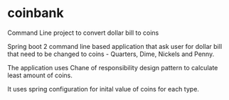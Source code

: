 # coinbank
Command Line project to convert dollar bill to coins

Spring boot 2 command line based application that ask user for dollar bill that need to be changed to coins - Quarters, Dime, Nickels and Penny. 

The application uses Chane of responsibility design pattern to calculate least amount of coins.

It uses spring configuration for inital value of coins for each type.




